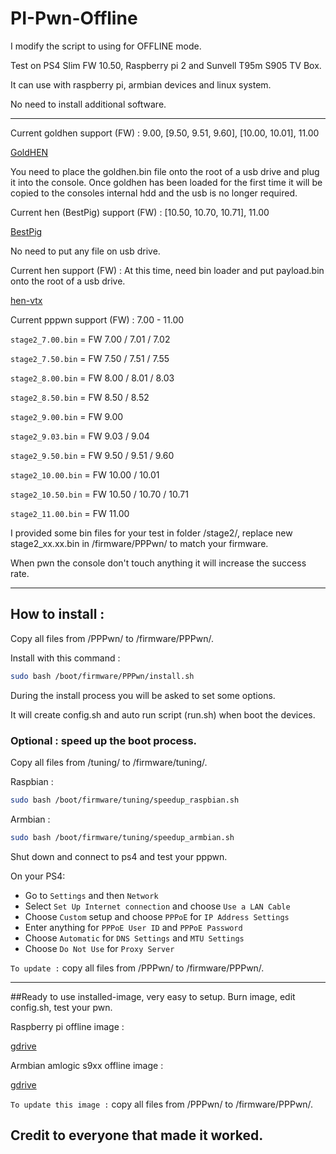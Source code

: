 # PI-Pwn-Offline

I modify the script to using for OFFLINE mode.

Test on PS4 Slim FW 10.50, Raspberry pi 2 and Sunvell T95m S905 TV Box.

It can use with raspberry pi, armbian devices and linux system.

No need to install additional software.

---------------------------------------------------------------------------------------

Current goldhen support       (FW) : 9.00, [9.50, 9.51, 9.60], [10.00, 10.01], 11.00

[GoldHEN](https://github.com/GoldHEN/GoldHEN/releases)

You need to place the goldhen.bin file onto the root of a usb drive and plug it into the console.
Once goldhen has been loaded for the first time it will be copied to the consoles internal hdd and the usb is no longer required.

Current hen (BestPig) support (FW) : [10.50, 10.70, 10.71], 11.00

[BestPig](https://github.com/BestPig/ps4-hen-vtx/releases)

No need to put any file on usb drive.

Current hen support           (FW) : At this time, need bin loader and put payload.bin onto the root of a usb drive.

[hen-vtx](https://github.com/EchoStretch/ps4-hen-vtx/releases)

Current pppwn support         (FW) : 7.00 - 11.00

`stage2_7.00.bin`  = FW 7.00 / 7.01 / 7.02

`stage2_7.50.bin`  = FW 7.50 / 7.51 / 7.55

`stage2_8.00.bin`  = FW 8.00 / 8.01 / 8.03

`stage2_8.50.bin`  = FW 8.50 / 8.52

`stage2_9.00.bin`  = FW 9.00

`stage2_9.03.bin`  = FW 9.03 / 9.04

`stage2_9.50.bin`  = FW 9.50 / 9.51 / 9.60

`stage2_10.00.bin` = FW 10.00 / 10.01

`stage2_10.50.bin` = FW 10.50 / 10.70 / 10.71

`stage2_11.00.bin` = FW 11.00

I provided some bin files for your test in folder /stage2/, replace new stage2_xx.xx.bin in /firmware/PPPwn/ to match your firmware.

When pwn the console don't touch anything it will increase the success rate.

---------------------------------------------------------------------------------------


## How to install :

Copy all files from /PPPwn/ to /firmware/PPPwn/.

Install with this command :

```sh
sudo bash /boot/firmware/PPPwn/install.sh
```

During the install process you will be asked to set some options.

It will create config.sh and auto run script (run.sh) when boot the devices.

### Optional : speed up the boot process.

Copy all files from /tuning/ to /firmware/tuning/.

Raspbian :

```sh
sudo bash /boot/firmware/tuning/speedup_raspbian.sh
```

Armbian :

```sh
sudo bash /boot/firmware/tuning/speedup_armbian.sh
```

Shut down and connect to ps4 and test your pppwn.

On your PS4:

- Go to `Settings` and then `Network`
- Select `Set Up Internet connection` and choose `Use a LAN Cable`
- Choose `Custom` setup and choose `PPPoE` for `IP Address Settings`
- Enter anything for `PPPoE User ID` and `PPPoE Password`
- Choose `Automatic` for `DNS Settings` and `MTU Settings`
- Choose `Do Not Use` for `Proxy Server`



`To update :` copy all files from /PPPwn/ to /firmware/PPPwn/.

---------------------------------------------------------------------------------------


##Ready to use installed-image, very easy to setup. Burn image, edit config.sh, test your pwn.


Raspberry pi offline image :

[gdrive](https://drive.google.com/file/d/1B77cpOlqDezk_ZGb8Iq76Zwk2XyXiXLm/view)


Armbian amlogic s9xx offline image :

[gdrive](https://drive.google.com/file/d/1lJDEnSDJddFn1aSHEMuiIIfhtkltQSNp/view)



`To update this image :` copy all files from /PPPwn/ to /firmware/PPPwn/.



## Credit to everyone that made it worked.
